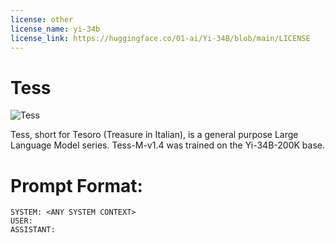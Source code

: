 ```yaml
---
license: other
license_name: yi-34b
license_link: https://huggingface.co/01-ai/Yi-34B/blob/main/LICENSE
---
```


# Tess

![Tess](https://huggingface.co/migtissera/Tess-M-v1.0/resolve/main/Tess.png)

Tess, short for Tesoro (Treasure in Italian), is a general purpose Large Language Model series. Tess-M-v1.4 was trained on the Yi-34B-200K base.


# Prompt Format:

```
SYSTEM: <ANY SYSTEM CONTEXT>
USER: 
ASSISTANT:
```